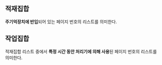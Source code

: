 ## 적재집합

**주기억장치에 반입**되어 있는 페이지 번호의 리스트를 의미한다.

## 작업집합

적재집합 리스트 중에서 **특정 시간 동안 처리기에 의해 사용**된 페이지 번호의 리스트를 의미한다.